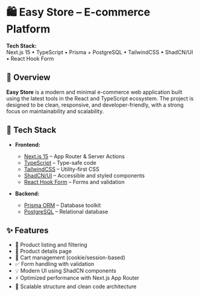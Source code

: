 # 🛍️ Easy Store – E-commerce Platform

**Tech Stack:**  
Next.js 15 • TypeScript • Prisma + PostgreSQL • TailwindCSS • ShadCN/UI • React Hook Form

## 🚀 Overview

**Easy Store** is a modern and minimal e-commerce web application built using the latest tools in the React and TypeScript ecosystem. The project is designed to be clean, responsive, and developer-friendly, with a strong focus on maintainability and scalability.

## 🧱 Tech Stack

- **Frontend:**  
  - [Next.js 15](https://nextjs.org/) – App Router & Server Actions  
  - [TypeScript](https://www.typescriptlang.org/) – Type-safe code  
  - [TailwindCSS](https://tailwindcss.com/) – Utility-first CSS  
  - [ShadCN/UI](https://ui.shadcn.com/) – Accessible and styled components  
  - [React Hook Form](https://react-hook-form.com/) – Forms and validation

- **Backend:**  
  - [Prisma ORM](https://www.prisma.io/) – Database toolkit  
  - [PostgreSQL](https://www.postgresql.org/) – Relational database

## ✨ Features

- 🛒 Product listing and filtering  
- 🧾 Product details page  
- 🎯 Cart management (cookie/session-based)  
- ✅ Form handling with validation  
- 💡 Modern UI using ShadCN components  
- ⚡ Optimized performance with Next.js App Router  
- 🔐 Scalable structure and clean code architecture
